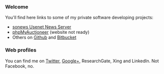### Welcome
You'll find here links to some of my private software developing projects:

* [sonews Usenet News Server](http://www.sonews.org/)
* [phpMyAuctioneer](http://phpmyauctioneer.org/) (website not ready)
* Others on [Github](https://github.com/cli) and [Bitbucket](https://bitbucket.org/cli)

### Web profiles
You can find me on [Twitter](https://twitter.com/chrlns), [Google+](https://google.com/+ChristianLins84), ResearchGate, Xing and LinkedIn. Not Facebook, no.
